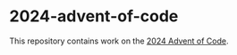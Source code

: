 # 2024-advent-of-code

This repository contains work on the [2024 Advent of Code](https://adventofcode.com/2024).
